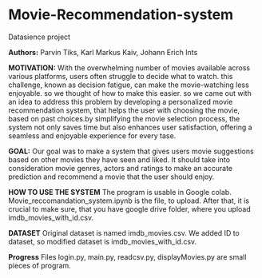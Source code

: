 # Movie-Recommendation-system
Datasience project


**Authors:** Parvin Tiks, Karl Markus Kaiv, Johann Erich Ints

**MOTIVATION:** With the overwhelming number of movies available across various platforms, users often struggle to decide what to watch. this challenge, known as decision fatigue, can make the movie-watching less enjoyable. so we thought of how to make this easier. so we came out with an idea to address this problem by developing a personalized movie recommendation system, that helps the user with choosing the movie, based on past choices.by simplifying the movie selection process, the system not only saves time but also enhances user satisfaction, offering a seamless and enjoyable experience for every tase.


**GOAL:** Our goal was to make a system that gives users movie suggestions based on other movies they have seen and liked. It should take into consideration movie genres, actors and ratings to make an accurate prediction and recommend a movie that the user should enjoy.


**HOW TO USE THE SYSTEM** The program is usable in Google colab. Movie_reccomandation_system.ipynb is the file, to upload. After that, it is crucial to make sure, that you have google drive folder, where you upload imdb_movies_with_id.csv.


**DATASET** Original dataset is named imdb_movies.csv. We added ID to dataset, so modified dataset is imdb_movies_with_id.csv. 


**Progress** Files login.py, main.py, readcsv.py, displayMovies.py are small pieces of program. 
